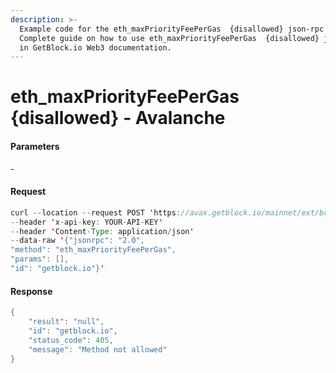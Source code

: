 ```yaml
---
description: >-
  Example code for the eth_maxPriorityFeePerGas  {disallowed} json-rpc method.
  Сomplete guide on how to use eth_maxPriorityFeePerGas  {disallowed} json-rpc
  in GetBlock.io Web3 documentation.
---
```


# eth\_maxPriorityFeePerGas {disallowed} - Avalanche

#### Parameters

\-

#### Request

```java
curl --location --request POST 'https://avax.getblock.io/mainnet/ext/bc/C/rpc' 
--header 'x-api-key: YOUR-API-KEY' 
--header 'Content-Type: application/json' 
--data-raw '{"jsonrpc": "2.0",
"method": "eth_maxPriorityFeePerGas",
"params": [],
"id": "getblock.io"}'
```

#### Response

```java
{
    "result": "null",
    "id": "getblock.io",
    "status_code": 405,
    "message": "Method not allowed"
}
```
